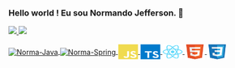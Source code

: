 ### Hello world ! Eu sou Normando Jefferson. 👋

<div>
  <a href="https://github.com/NormandoJefferson">
  <img height="180em" src="https://github-readme-stats.vercel.app/api?username=NormandoJefferson&show_icons=true&theme=dark&include_all_commits=true&count_private=true"/>
  <img height="180em" src="https://github-readme-stats.vercel.app/api/top-langs/?username=NormandoJefferson&layout=compact&langs_count=16&theme=dark"/>
</div>
  
<div style="display: inline_block"><br>
  <img align="center" alt="Norma-Java" height="40" width="50" src="https://cdn.jsdelivr.net/gh/devicons/devicon/icons/java/java-original-wordmark.svg">
  <img align="center" alt="Norma-Spring" height="40" width="50" src="https://cdn.jsdelivr.net/gh/devicons/devicon/icons/spring/spring-original-wordmark.svg">
  <img align="center" alt="Norma-Js" height="30" width="40" src="https://raw.githubusercontent.com/devicons/devicon/master/icons/javascript/javascript-plain.svg">
  <img align="center" alt="Norma-Ts" height="30" width="40" src="https://raw.githubusercontent.com/devicons/devicon/master/icons/typescript/typescript-plain.svg">
  <img align="center" alt="Norma-React" height="30" width="40" src="https://raw.githubusercontent.com/devicons/devicon/master/icons/react/react-original.svg">
  <img align="center" alt="Norma-HTML" height="30" width="40" src="https://raw.githubusercontent.com/devicons/devicon/master/icons/html5/html5-original.svg">
  <img align="center" alt="Norma-CSS" height="30" width="40" src="https://raw.githubusercontent.com/devicons/devicon/master/icons/css3/css3-original.svg">
</div>
  
